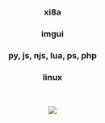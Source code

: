 <div align="center" >
<table width="100%">
  
### xi8a

### imgui
### py, js, njs, lua, ps, php
### linux

&nbsp;<p align="center">![](https://komarev.com/ghpvc/?username=matt3535&color=black)<br>

  <div align="center" >

